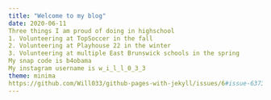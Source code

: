 ```yaml
---
title: "Welcome to my blog"
date: 2020-06-11
Three things I am proud of doing in highschool
1. Volunteering at TopSoccer in the fall
2. Volunteering at Playhouse 22 in the winter
3. Volunteering at multiple East Brunswick schools in the spring
My snap code is b4obama
My instagram username is w_i_l_l_0_3_3
theme: minima
https://github.com/Will033/github-pages-with-jekyll/issues/6#issue-637395077
---
```

